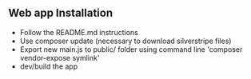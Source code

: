 ## Web app Installation
- Follow the README.md instructions
- Use composer update (necessary to download silverstripe files)
- Export new main.js to public/ folder using command line 'composer vendor-expose symlink'
- dev/build the app 